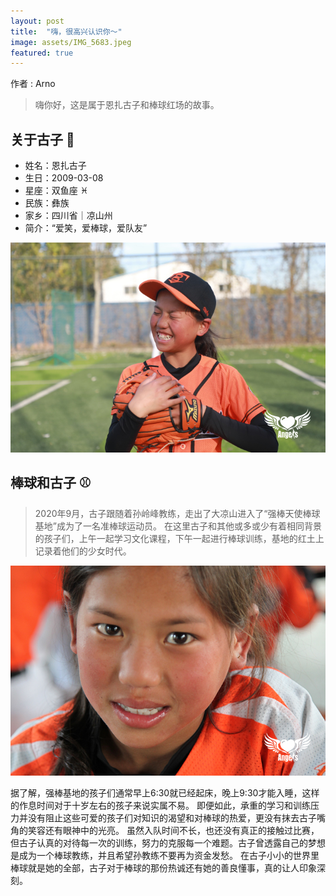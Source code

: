 ```yaml
---
layout: post
title:  "嗨，很高兴认识你～"
image: assets/IMG_5683.jpeg
featured: true
---
```

作者 : Arno

> 嗨你好，这是属于恩扎古子和棒球红场的故事。

## **关于古子** 💬
* 姓名：恩扎古子 
* 生日：2009-03-08
* 星座：双鱼座 ♓️
* 民族：彝族
* 家乡：四川省｜凉山州
* 简介：“爱笑，爱棒球，爱队友”

![恩扎古子1](../assets/3U7A9589.jpeg)

## **棒球和古子** ⚾
> 2020年9月，古子跟随着孙岭峰教练，走出了大凉山进入了“强棒天使棒球基地”成为了一名准棒球运动员。
> 在这里古子和其他或多或少有着相同背景的孩子们，上午一起学习文化课程，下午一起进行棒球训练，基地的红土上记录着他们的少女时代。

![恩扎古子](../assets/IMG_5683.jpeg)

  据了解，强棒基地的孩子们通常早上6:30就已经起床，晚上9:30才能入睡，这样的作息时间对于十岁左右的孩子来说实属不易。
即便如此，承重的学习和训练压力并没有阻止这些可爱的孩子们对知识的渴望和对棒球的热爱，更没有抹去古子嘴角的笑容还有眼神中的光亮。
虽然入队时间不长，也还没有真正的接触过比赛，但古子认真的对待每一次的训练，努力的克服每一个难题。古子曾透露自己的梦想是成为一个棒球教练，并且希望孙教练不要再为资金发愁。
在古子小小的世界里棒球就是她的全部，古子对于棒球的那份热诚还有她的善良懂事，真的让人印象深刻。 

